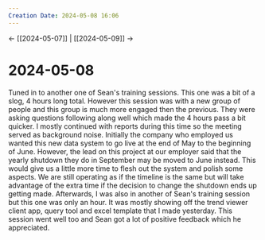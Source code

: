 ```yaml
---
Creation Date: 2024-05-08 16:06
---
```


<- [[2024-05-07]] | [[2024-05-09]]  ->

# 2024-05-08
Tuned in to another one of Sean's training sessions. This one was a bit of a
slog, 4 hours long total. However this session was with a new group of people
and this group is much more engaged then the previous. They were asking
questions following along well which made the 4 hours pass a bit quicker. I
mostly continued with reports during this time so the meeting served as
background noise. Initially the company who employed us wanted this new data
system to go live at the end of May to the beginning of June. However, the lead
on this project at our employer said that the yearly shutdown they do in
September may be moved to June instead. This would give us a little more time to
flesh out the system and polish some aspects. We are still operating as if the
timeline is the same but will take advantage of the extra time if the decision
to change the shutdown ends up getting made. Afterwards, I was also in another
of Sean's training session but this one was only an hour. It was mostly showing
off the trend viewer client app, query tool and excel template that I made
yesterday. This session went well too and Sean got a lot of positive feedback
which he appreciated.
